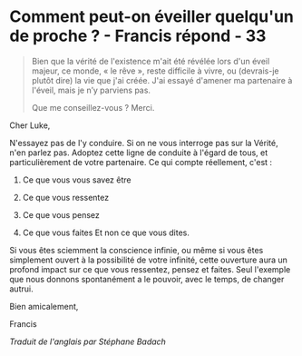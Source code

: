 # Comment peut-on éveiller quelqu'un de proche ? - Francis répond - 33

>Bien que la vérité de l'existence m'ait été révélée lors d'un éveil majeur, ce monde, « le rêve », reste difficile à vivre, ou (devrais-je plutôt dire) la vie que j'ai créée. J'ai essayé d'amener ma partenaire à l'éveil, mais je n’y parviens pas.
>
>Que me conseillez-vous ? Merci.

Cher Luke,

N'essayez pas de l'y conduire. Si on ne vous interroge pas sur la Vérité, n'en parlez pas. Adoptez cette ligne de conduite à l'égard de tous, et particulièrement de votre partenaire. Ce qui compte réellement, c'est :

1. Ce que vous vous savez être

2. Ce que vous ressentez

3. Ce que vous pensez

4. Ce que vous faites Et non ce que vous dites.

Si vous êtes sciemment la conscience infinie, ou même si vous êtes simplement ouvert à la possibilité de votre infinité, cette ouverture aura un profond impact sur ce que vous ressentez, pensez et faites. Seul l'exemple que nous donnons spontanément a le pouvoir, avec le temps, de changer autrui.

Bien amicalement,

Francis

_Traduit de l'anglais par Stéphane Badach_

